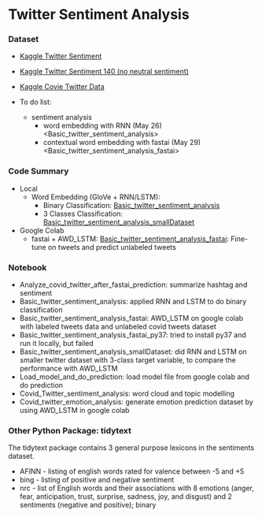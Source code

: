 # Twitter Sentiment Analysis

### Dataset 
  - [Kaggle Twitter Sentiment](https://www.kaggle.com/maxjon/complete-tweet-sentiment-extraction-data)
  - [Kaggle Twitter Sentiment 140 (no neutral sentiment)](https://www.kaggle.com/kazanova/sentiment140)
  - [Kaggle Covie Twitter Data](https://www.kaggle.com/arunavakrchakraborty/covid19-twitter-dataset)

- To do list:
  - sentiment analysis
    - word embedding with RNN (May 26) <Basic_twitter_sentiment_analysis>
    - contextual word embedding with fastai (May 29) <Basic_twitter_sentiment_analysis_fastai>
### Code Summary
- Local
  - Word Embedding (GloVe + RNN/LSTM): 
    - Binary Classification: [Basic_twitter_sentiment_analysis](http://localhost:8888/notebooks/Desktop/PersonalLearning/GitHub/NLP/kaggle_Twitter_sentiment/notebook/Basic_twitter_sentiment_analysis.ipynb)
    - 3 Classes Classification: [Basic_twitter_sentiment_analysis_smallDataset](http://localhost:8888/notebooks/Desktop/PersonalLearning/GitHub/NLP/kaggle_Twitter_sentiment/notebook/Basic_twitter_sentiment_analysis_smallDataset.ipynb)
- Google Colab
  - fastai + AWD_LSTM: [Basic_twitter_sentiment_analysis_fastai](http://localhost:8888/notebooks/Desktop/PersonalLearning/GitHub/NLP/kaggle_Twitter_sentiment/notebook/Basic_twitter_sentiment_analysis_fastai.ipynb): Fine-tune on tweets and predict unlabeled tweets


### Notebook
* Analyze_covid_twitter_after_fastai_prediction: summarize hashtag and sentiment 
* Basic_twitter_sentiment_analysis: applied RNN and LSTM to do binary classification
* Basic_twitter_sentiment_analysis_fastai: AWD_LSTM on google colab with labeled tweets data and unlabeled covid tweets dataset
* Basic_twitter_sentiment_analysis_fastai_py37: tried to install py37 and run it locally, but failed
* Basic_twitter_sentiment_analysis_smallDataset: did RNN and LSTM on smaller twitter dataset with 3-class target variable, to compare the performance with AWD_LSTM
* Load_model_and_do_prediction: load model file from google colab and do prediction
* Covid_Twitter_sentiment_analysis: word cloud and topic modelling
* Covid_twitter_emotion_analysis: generate emotion prediction dataset by using AWD_LSTM in google colab

### Other Python Package: tidytext
The tidytext package contains 3 general purpose lexicons in the sentiments dataset.

* AFINN - listing of english words rated for valence between -5 and +5
* bing - listing of positive and negative sentiment
* nrc - list of English words and their associations with 8 emotions (anger, fear, anticipation, trust, surprise, sadness, joy, and disgust) and 2 sentiments (negative and positive); binary
